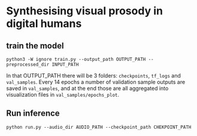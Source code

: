 # Synthesising visual prosody in digital humans

## train the model

`python3 -W ignore train.py --output_path OUTPUT_PATH --preprocessed_dir INPUT_PATH`

In that OUTPUT_PATH there will be 3 folders: `checkpoints`, `tf_logs` and `val_samples`. Every 14 epochs a number of validation sample outputs are saved in `val_samples`, and at the end those are all aggregated into visualization files in `val_samples/epochs_plot`.

## Run inference

 `python run.py --audio_dir AUDIO_PATH --checkpoint_path CHEKPOINT_PATH`
